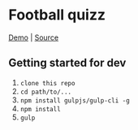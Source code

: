 # Football quizz


[Demo][demo] | [Source][source]

[demo]: https://andrivash.github.io/
[source]: https://github.com/andrIvash/ 


## Getting started for dev

1. ```clone this repo```
2. ```cd path/to/...```
3. ```npm install gulpjs/gulp-cli -g```
4. ```npm install```  
5. ```gulp```
